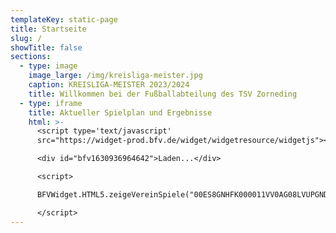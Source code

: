 ```yaml
---
templateKey: static-page
title: Startseite
slug: /
showTitle: false
sections:
  - type: image
    image_large: /img/kreisliga-meister.jpg
    caption: KREISLIGA-MEISTER 2023/2024
    title: Willkommen bei der Fußballabteilung des TSV Zorneding
  - type: iframe
    title: Aktueller Spielplan und Ergebnisse
    html: >-
      <script type='text/javascript'
      src="https://widget-prod.bfv.de/widget/widgetresource/widgetjs"></script>

      <div id="bfv1630936964642">Laden...</div>

      <script>

      BFVWidget.HTML5.zeigeVereinSpiele("00ES8GNHFK000011VV0AG08LVUPGND5I", "bfv1630936964642", { height: "800", width: "350", selectedTab: BFVWidget.HTML5.vereinTabs.spiele, colorResults: "undefined" , colorNav: "undefined" , colorClubName : "undefined" , backgroundNav: "undefined"});

      </script>
---
```

